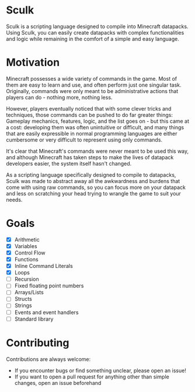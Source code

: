 # Sculk
Sculk is a scripting language designed to compile into Minecraft datapacks. Using Sculk, you can easily create datapacks with complex functionalities and logic while remaining in the comfort of a simple and easy language.

# Motivation
Minecraft possesses a wide variety of commands in the game. Most of them are easy to learn and use, and often perform just one singular task. Originally, commands were only meant to be administrative actions that players can do - nothing more, nothing less.

However, players eventually noticed that with some clever tricks and techniques, those commands can be pushed to do far greater things: Gameplay mechanics, features, logic, and the list goes on - but this came at a cost: developing them was often unintuitive or difficult, and many things that are easily expressible in normal programming languages are either cumbersome or very difficult to represent using only commands.

It's clear that Minecraft's commands were never meant to be used this way, and although Minecraft has taken steps to make the lives of datapack developers easier, the system itself hasn't changed.

As a scripting language specifically designed to compile to datapacks, Sculk was made to abstract away all the awkwardness and burdens that come with using raw commands, so you can focus more on your datapack and less on scratching your head trying to wrangle the game to suit your needs.

# Goals
- [x] Arithmetic
- [x] Variables
- [x] Control Flow
- [x] Functions
- [x] Inline Command Literals
- [x] Loops
- [ ] Recursion
- [ ] Fixed floating point numbers
- [ ] Arrays/Lists
- [ ] Structs
- [ ] Strings
- [ ] Events and event handlers
- [ ] Standard library

# Contributing
Contributions are always welcome:
- If you encounter bugs or find something unclear, please open an issue!
- If you want to open a pull request for anything other than simple changes, open an issue beforehand
